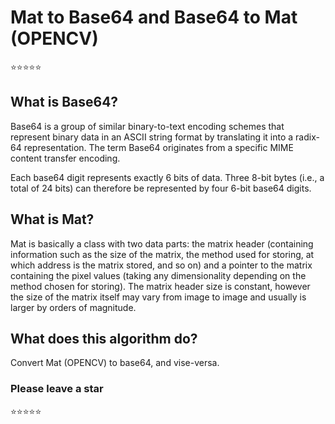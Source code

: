 # Mat to Base64 and Base64 to Mat (OPENCV)

:star::star::star::star::star: 

## What is Base64?

Base64 is a group of similar binary-to-text encoding schemes that represent binary data in an ASCII string format by translating it into a radix-64 representation. The term Base64 originates from a specific MIME content transfer encoding.

Each base64 digit represents exactly 6 bits of data. Three 8-bit bytes (i.e., a total of 24 bits) can therefore be represented by four 6-bit base64 digits.

## What is Mat?

Mat is basically a class with two data parts: the matrix header (containing information such as the size of the matrix, the method used for storing, at which address is the matrix stored, and so on) and a pointer to the matrix containing the pixel values (taking any dimensionality depending on the method chosen for storing). The matrix header size is constant, however the size of the matrix itself may vary from image to image and usually is larger by orders of magnitude.

## What does this algorithm do?

Convert Mat (OPENCV) to base64, and vise-versa.

### Please leave a star
:star::star::star::star::star:
